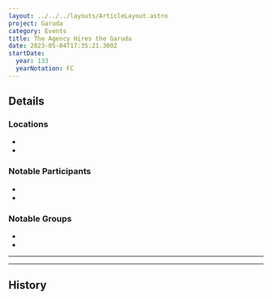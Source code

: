 ```yaml
---
layout: ../../../layouts/ArticleLayout.astro
project: Garuda
category: Events
title: The Agency Hires the Garuda
date: 2023-05-04T17:35:21.300Z
startDate:
  year: 133
  yearNotation: FC
---
```

## Details

### Locations
* 
* 

### Notable Participants
* 
* 

### Notable Groups  
* 
* 

[use double horizontal rule to add a details pane]::
_____
_____

## History